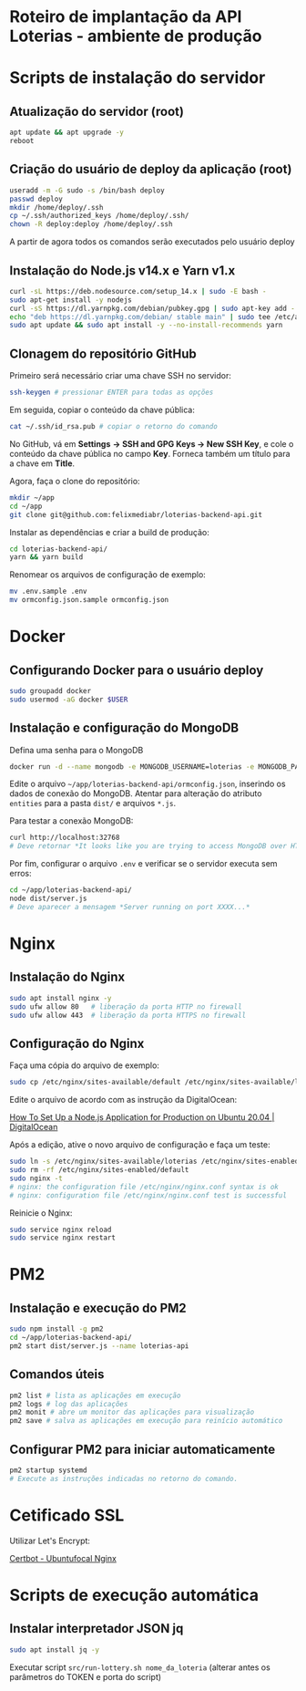 # Roteiro de implantação da API Loterias - ambiente de produção

# Scripts de instalação do servidor

## Atualização do servidor (root)

```bash
apt update && apt upgrade -y
reboot
```

## Criação do usuário de deploy da aplicação (root)

```bash
useradd -m -G sudo -s /bin/bash deploy
passwd deploy
mkdir /home/deploy/.ssh
cp ~/.ssh/authorized_keys /home/deploy/.ssh/
chown -R deploy:deploy /home/deploy/.ssh
```

A partir de agora todos os comandos serão executados pelo usuário deploy

## Instalação do Node.js v14.x e Yarn v1.x

```bash
curl -sL https://deb.nodesource.com/setup_14.x | sudo -E bash -
sudo apt-get install -y nodejs
curl -sS https://dl.yarnpkg.com/debian/pubkey.gpg | sudo apt-key add -
echo "deb https://dl.yarnpkg.com/debian/ stable main" | sudo tee /etc/apt/sources.list.d/yarn.list
sudo apt update && sudo apt install -y --no-install-recommends yarn
```

## Clonagem do repositório GitHub

Primeiro será necessário criar uma chave SSH no servidor:

```bash
ssh-keygen # pressionar ENTER para todas as opções
```

Em seguida, copiar o conteúdo da chave pública:

```bash
cat ~/.ssh/id_rsa.pub # copiar o retorno do comando
```

No GitHub, vá em **Settings** **→ SSH and GPG Keys → New SSH Key**, e cole o conteúdo da chave pública no campo **Key**. Forneca também um título para a chave em **Title**.

Agora, faça o clone do repositório:

```bash
mkdir ~/app
cd ~/app
git clone git@github.com:felixmediabr/loterias-backend-api.git
```

Instalar as dependências e criar a build de produção:

```bash
cd loterias-backend-api/
yarn && yarn build
```

Renomear os arquivos de configuração de exemplo:

```bash
mv .env.sample .env
mv ormconfig.json.sample ormconfig.json
```

# Docker

## Configurando Docker para o usuário deploy

```bash
sudo groupadd docker
sudo usermod -aG docker $USER
```

## Instalação e configuração do MongoDB

Defina uma senha para o MongoDB

```bash
docker run -d --name mongodb -e MONGODB_USERNAME=loterias -e MONGODB_PASSWORD={DEFINIR_SENHA} -e MONGODB_DATABASE=loterias -p 32768:27017 --restart=unless-stopped bitnami/mongodb:latest
```

Edite o arquivo `~/app/loterias-backend-api/ormconfig.json`, inserindo os dados de conexão do MongoDB. Atentar para alteração do atributo `entities` para a pasta `dist/` e arquivos `*.js`.

Para testar a conexão MongoDB:

```bash
curl http://localhost:32768
# Deve retornar *It looks like you are trying to access MongoDB over HTTP on the native driver port.*
```

Por fim, configurar o arquivo `.env` e verificar se o servidor executa sem erros:

```bash
cd ~/app/loterias-backend-api/
node dist/server.js
# Deve aparecer a mensagem *Server running on port XXXX...*
```

# Nginx

## Instalação do Nginx

```bash
sudo apt install nginx -y
sudo ufw allow 80   # liberação da porta HTTP no firewall
sudo ufw allow 443  # liberação da porta HTTPS no firewall
```

## Configuração do Nginx

Faça uma cópia do arquivo de exemplo:

```bash
sudo cp /etc/nginx/sites-available/default /etc/nginx/sites-available/loterias
```

Edite o arquivo de acordo com as instrução da DigitalOcean:

[How To Set Up a Node.js Application for Production on Ubuntu 20.04 | DigitalOcean](https://www.digitalocean.com/community/tutorials/how-to-set-up-a-node-js-application-for-production-on-ubuntu-20-04#step-4-—-setting-up-nginx-as-a-reverse-proxy-server)

Após a edição, ative o novo arquivo de configuração e faça um teste:

```bash
sudo ln -s /etc/nginx/sites-available/loterias /etc/nginx/sites-enabled/loterias
sudo rm -rf /etc/nginx/sites-enabled/default
sudo nginx -t
# nginx: the configuration file /etc/nginx/nginx.conf syntax is ok
# nginx: configuration file /etc/nginx/nginx.conf test is successful
```

Reinicie o Nginx:

```bash
sudo service nginx reload
sudo service nginx restart
```

# PM2

## Instalação e execução do PM2

```bash
sudo npm install -g pm2
cd ~/app/loterias-backend-api/
pm2 start dist/server.js --name loterias-api
```

## Comandos úteis

```bash
pm2 list # lista as aplicações em execução
pm2 logs # log das aplicações
pm2 monit # abre um monitor das aplicações para visualização
pm2 save # salva as aplicações em execução para reinício automático
```

## Configurar PM2 para iniciar automaticamente

```bash
pm2 startup systemd
# Execute as instruções indicadas no retorno do comando.
```

# Cetificado SSL

Utilizar Let's Encrypt:

[Certbot - Ubuntufocal Nginx](https://certbot.eff.org/lets-encrypt/ubuntufocal-nginx)

# Scripts de execução automática

## Instalar interpretador JSON jq

```bash
sudo apt install jq -y
```

Executar script `src/run-lottery.sh nome_da_loteria` (alterar antes os parâmetros do TOKEN e porta do script)

